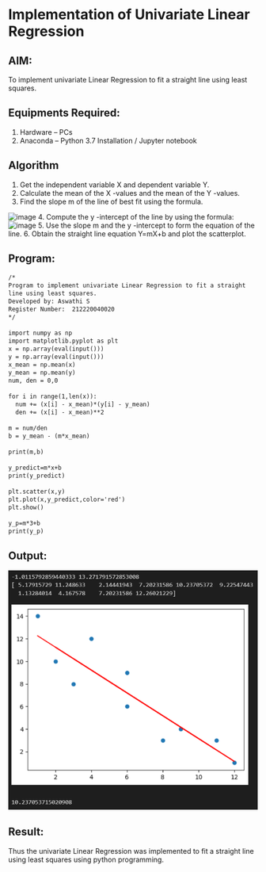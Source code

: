 # Implementation of Univariate Linear Regression
## AIM:
To implement univariate Linear Regression to fit a straight line using least squares.

## Equipments Required:
1. Hardware – PCs
2. Anaconda – Python 3.7 Installation / Jupyter notebook

## Algorithm
1. Get the independent variable X and dependent variable Y.
2. Calculate the mean of the X -values and the mean of the Y -values.
3. Find the slope m of the line of best fit using the formula. 
<img width="231" alt="image" src="https://user-images.githubusercontent.com/93026020/192078527-b3b5ee3e-992f-46c4-865b-3b7ce4ac54ad.png">
4. Compute the y -intercept of the line by using the formula:
<img width="148" alt="image" src="https://user-images.githubusercontent.com/93026020/192078545-79d70b90-7e9d-4b85-9f8b-9d7548a4c5a4.png">
5. Use the slope m and the y -intercept to form the equation of the line.
6. Obtain the straight line equation Y=mX+b and plot the scatterplot.

## Program:
```
/*
Program to implement univariate Linear Regression to fit a straight line using least squares.
Developed by: Aswathi S
Register Number:  212220040020
*/

import numpy as np
import matplotlib.pyplot as plt
x = np.array(eval(input()))
y = np.array(eval(input()))
x_mean = np.mean(x)
y_mean = np.mean(y)
num, den = 0,0

for i in range(1,len(x)):
  num += (x[i] - x_mean)*(y[i] - y_mean)
  den += (x[i] - x_mean)**2

m = num/den
b = y_mean - (m*x_mean)

print(m,b)

y_predict=m*x+b
print(y_predict)

plt.scatter(x,y)
plt.plot(x,y_predict,color='red')
plt.show()

y_p=m*3+b
print(y_p)

```

## Output:
![best fit line](images/exp-1-output.png)


## Result:
Thus the univariate Linear Regression was implemented to fit a straight line using least squares using python programming.
